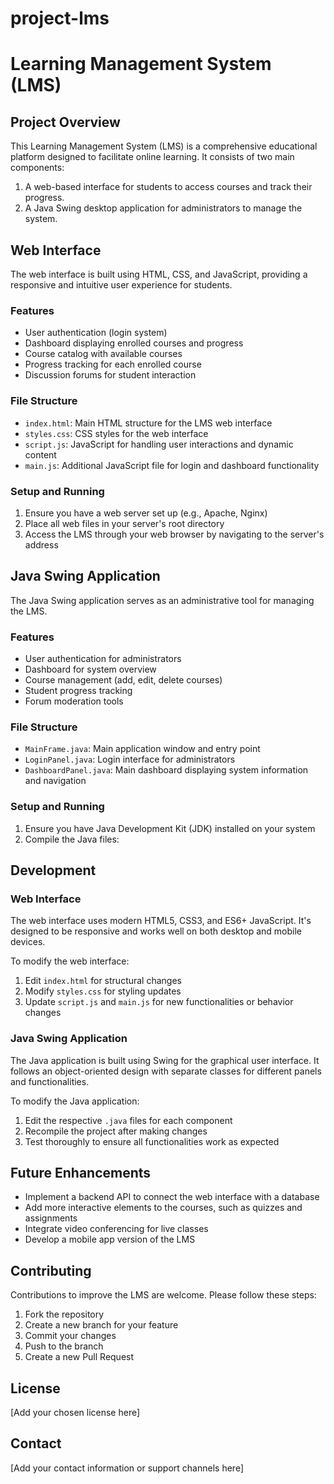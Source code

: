 # project-lms
# Learning Management System (LMS)

## Project Overview

This Learning Management System (LMS) is a comprehensive educational platform designed to facilitate online learning. It consists of two main components:

1. A web-based interface for students to access courses and track their progress.
2. A Java Swing desktop application for administrators to manage the system.

## Web Interface

The web interface is built using HTML, CSS, and JavaScript, providing a responsive and intuitive user experience for students.

### Features

- User authentication (login system)
- Dashboard displaying enrolled courses and progress
- Course catalog with available courses
- Progress tracking for each enrolled course
- Discussion forums for student interaction

### File Structure

- `index.html`: Main HTML structure for the LMS web interface
- `styles.css`: CSS styles for the web interface
- `script.js`: JavaScript for handling user interactions and dynamic content
- `main.js`: Additional JavaScript file for login and dashboard functionality

### Setup and Running

1. Ensure you have a web server set up (e.g., Apache, Nginx)
2. Place all web files in your server's root directory
3. Access the LMS through your web browser by navigating to the server's address

## Java Swing Application

The Java Swing application serves as an administrative tool for managing the LMS.

### Features

- User authentication for administrators
- Dashboard for system overview
- Course management (add, edit, delete courses)
- Student progress tracking
- Forum moderation tools

### File Structure

- `MainFrame.java`: Main application window and entry point
- `LoginPanel.java`: Login interface for administrators
- `DashboardPanel.java`: Main dashboard displaying system information and navigation

### Setup and Running

1. Ensure you have Java Development Kit (JDK) installed on your system
2. Compile the Java files:



## Development

### Web Interface

The web interface uses modern HTML5, CSS3, and ES6+ JavaScript. It's designed to be responsive and works well on both desktop and mobile devices.

To modify the web interface:
1. Edit `index.html` for structural changes
2. Modify `styles.css` for styling updates
3. Update `script.js` and `main.js` for new functionalities or behavior changes

### Java Swing Application

The Java application is built using Swing for the graphical user interface. It follows an object-oriented design with separate classes for different panels and functionalities.

To modify the Java application:
1. Edit the respective `.java` files for each component
2. Recompile the project after making changes
3. Test thoroughly to ensure all functionalities work as expected

## Future Enhancements

- Implement a backend API to connect the web interface with a database
- Add more interactive elements to the courses, such as quizzes and assignments
- Integrate video conferencing for live classes
- Develop a mobile app version of the LMS

## Contributing

Contributions to improve the LMS are welcome. Please follow these steps:

1. Fork the repository
2. Create a new branch for your feature
3. Commit your changes
4. Push to the branch
5. Create a new Pull Request

## License

[Add your chosen license here]

## Contact

[Add your contact information or support channels here]

